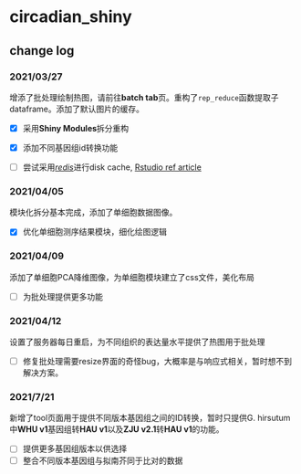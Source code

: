 # circadian_shiny
## change log

### 2021/03/27
增添了批处理绘制热图，请前往**batch tab**页。重构了`rep_reduce`函数提取子dataframe。添加了默认图片的缓存。

- [x] 采用**Shiny Modules**拆分重构

- [x] 添加不同基因组id转换功能

- [ ] 尝试采用[*redis*](https://redis.io/)进行disk cache, [Rstudio ref article](https://shiny.rstudio.com/articles/caching.html)

### 2021/04/05
模块化拆分基本完成，添加了单细胞数据图像。

- [x] 优化单细胞测序结果模块，细化绘图逻辑

### 2021/04/09
添加了单细胞PCA降维图像，为单细胞模块建立了css文件，美化布局

- [ ] 为批处理提供更多功能

### 2021/04/12
设置了服务器每日重启，为不同组织的表达量水平提供了热图用于批处理

- [ ] 修复批处理需要resize界面的奇怪bug，大概率是与响应式相关，暂时想不到解决方案。

### 2021/7/21
新增了tool页面用于提供不同版本基因组之间的ID转换，暂时只提供G. hirsutum 中**WHU v1**基因组转**HAU v1**以及**ZJU v2.1**转**HAU v1**的功能。
- [ ] 提供更多基因组版本以供选择
- [ ] 整合不同版本基因组与拟南芥同于比对的数据